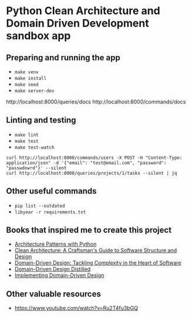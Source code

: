 # Python Clean Architecture and Domain Driven Development sandbox app 

## Preparing and running the app

* `make venv`
* `make install`
* `make seed`
* `make server-dev`

http://localhost:8000/queries/docs
http://localhost:8000/commands/docs

## Linting and testing

* `make lint`
* `make test`
* `make test-watch`

```
curl http://localhost:8000/commands/users -X POST -H "Content-Type: application/json" -d '{"email": "test@email.com", "password": "passwdowrd"}' --silent
curl http://localhost:8000/queries/projects/1/tasks --silent | jq
```

## Other useful commands

* `pip list --outdated`
* `libyear -r requirements.txt`

## Books that inspired me to create this project

* [Architecture Patterns with Python](https://www.cosmicpython.com/)
* [Clean Architecture: A Craftsman's Guide to Software Structure and Design](https://www.amazon.com/Clean-Architecture-Craftsmans-Software-Structure/dp/0134494164)
* [Domain-Driven Design: Tackling Complexity in the Heart of Software](https://www.amazon.com/Domain-Driven-Design-Tackling-Complexity-Software/dp/0321125215)
* [Domain-Driven Design Distilled](https://www.amazon.com/Domain-Driven-Design-Distilled-Vaughn-Vernon/dp/0134434420)
* [Implementing Domain-Driven Design](https://www.amazon.com/Implementing-Domain-Driven-Design-Vaughn-Vernon/dp/0321834577)

## Other valuable resources

* https://www.youtube.com/watch?v=Ru2T4fu3bGQ
